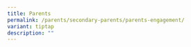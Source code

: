 ```yaml
---
title: Parents
permalink: /parents/secondary-parents/parents-engagement/
variant: tiptap
description: ""
---
```

